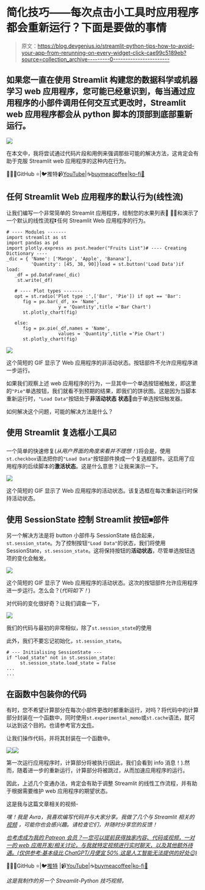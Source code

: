 # 简化技巧——每次点击小工具时应用程序都会重新运行？下面是要做的事情

> 原文：<https://blog.devgenius.io/streamlit-python-tips-how-to-avoid-your-app-from-rerunning-on-every-widget-click-cae99c5189eb?source=collection_archive---------0----------------------->

## 如果您一直在使用 Streamlit 构建您的数据科学或机器学习 web 应用程序，您可能已经意识到，每当通过应用程序的小部件调用任何交互式更改时，Streamlit web 应用程序都会从 python 脚本的顶部到底部重新运行。

![](img/c9010a8361fd862c5c519e581494f50f.png)

在本文中，我将尝试通过代码片段和用例来强调那些可能的解决方法，这肯定会有助于克服 Streamlit web 应用程序的这种内在行为。

👨🏾‍💻GitHub ⭐️|🐦推特📹[YouTube](https://www.youtube.com/@Avra_b)|☕️[buymeacoffee](https://www.buymeacoffee.com/AvraCodes)|[ko-fi💜](https://ko-fi.com/avrabyt)

## 任何 Streamlit Web 应用程序的默认行为(线性流)

让我们编写一个非常简单的 Streamlit 应用程序，绘制您的水果列表🍌 🍎🥭和演示了一个默认的线性流程⏬任何 Streamlit Web 应用程序的行为。

```
# ---- Modules ------- 
import streamlit as st
import pandas as pd
import plotly.express as pxst.header("Fruits List")# ---- Creating Dictionary ----
_dic = { 'Name': ['Mango', 'Apple', 'Banana'],
         'Quantity': [45, 38, 90]}load = st.button('Load Data')if load:
   _df = pd.DataFrame(_dic)
    st.write(_df)

   # ---- Plot types -------
   opt = st.radio('Plot type :',['Bar', 'Pie']) if opt == 'Bar':
      fig = px.bar(_df, x= 'Name',
                   y = 'Quantity',title ='Bar Chart')
      st.plotly_chart(fig)

   else:     
      fig = px.pie(_df,names = 'Name',
                   values = 'Quantity',title ='Pie Chart')
      st.plotly_chart(fig)
```

![](img/dc31598d2a719e403e0e5c904e8285a6.png)

这个简短的 GIF 显示了 Web 应用程序的非活动状态。按钮部件不允许应用程序进一步运行。

如果我们观察上述 web 应用程序的行为，一旦其中一个单选按钮被触发，即这里的`"Pie"`单选按钮，我们就看不到预期的结果，即我们的饼状图。这是因为当脚本重新运行时，`"Load Data"`按钮处于**非活动状态** **状态**🔄由于单选按钮触发器。

如何解决这个问题，可能的解决方法是什么？

## **使用 Streamlit 复选框小工具☑️**

一个简单的快速修复(*从用户界面的角度来看并不理想！*)将会是，使用`st.checkbox`语法把你的`"Load Data"`按钮部件换成一个复选框部件。这启用了应用程序的后续脚本的**激活状态**。这是什么意思？让我来演示一下。

![](img/2db6faff928da6e43296cb04b53e71c6.png)

这个简短的 GIF 显示了 Web 应用程序的活动状态。该复选框在每次重新运行时保持活动状态。

## 使用 SessionState 控制 Streamlit 按钮⏹部件

另一个解决方法是将 button 小部件与 SessionState 结合起来，`st.session_state`。为了控制按钮`"Load Data"`的状态，我们将使用 SessionState，`st.session_state`。这将保持按钮的**活动状态**，尽管单选按钮选项的变化会触发。

![](img/c2ddb13003375a51b1b80005af8b21b7.png)

这个简短的 GIF 显示了 Web 应用程序的活动状态。这次的按钮部件允许应用程序进一步运行。怎么会？(*代码如下！*)

对代码的变化很好奇？让我们调查一下，

![](img/f2dfcb88a99f7fa1a07db1d147890abd.png)

我们的代码与最初的非常相似，除了`st.session_state`的使用

此外，我们不要忘记初始化，`st.session_state`。

```
# --- Initialising SessionState ---
if "load_state" not in st.session_state:
     st.session_state.load_state = False
...
...
```

## **在函数中包装你的代码**

有时，您不希望计算部分在每次小部件更改时都重新运行，对吗？将代码中的计算部分封装在一个函数中，同时使用`st.experimental_memo`或`st.cache`语法，就可以达到这个目的。也请参考官方[文件](https://docs.streamlit.io)。

让我们操作代码，并将其封装在一个函数中。

![](img/e02dce9aa68e45d7262575b7b510a54a.png)![](img/2b431a2cef11fc47116628f9049bd82a.png)

第一次运行应用程序时，计算部分将被执行(因此，我们会看到 info 消息！).然而，随着进一步的重新运行，计算部分将被跳过，从而加速应用程序的运行。

因此，上述几个变通办法，肯定会有助于调整 Streamlit 的线性工作流程，并有助于根据需要维护 web 应用程序的期望状态。

这是我与这篇文章相关的视频-

*嘿！我是 Avra，我喜欢编写代码并与大家分享。我做了几个与 Streamlit 相关的* [*视频*](https://youtube.com/playlist?list=PLqQrRCH56DH8JSoGC3hsciV-dQhgFGS1K) *，可能你也会感兴趣。请检查它们，并随时分享您的反馈！*

[*也考虑成为我的 Patreon 会员？—您可以提前获得独家内容、代码或视频，一对一的 web 应用开发/相关讨论，与我就特定视频进行实时聊天，以及其他额外待遇。(仅供参考:基本级比 ChatGPT/月便宜 50%,这是人工智能无法提供的好处😉)*](https://patreon.com/user?u=82100262&utm_medium=clipboard_copy&utm_source=copyLink&utm_campaign=creatorshare_creator&utm_content=join_link)

👨🏾‍💻GitHub ⭐️|🐦[推特](https://twitter.com/avra_b) |📹[YouTube](https://www.youtube.com/@Avra_b)|☕️[buymeacoffee](https://www.buymeacoffee.com/AvraCodes)|[ko-fi💜](https://ko-fi.com/avrabyt)

*这是我制作的另一个 Streamlit-Python 技巧视频，*